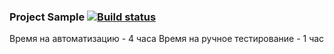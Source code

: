 ### Project Sample [![Build status](https://ci.appveyor.com/api/projects/status/13bmrsk70dvnvhaw?svg=true)](https://ci.appveyor.com/project/IvanPliska/unit-hw-4)
Время на автоматизацию - 4 часа
Время на ручное тестирование - 1 час
